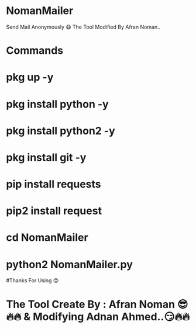 # NomanMailer
Send Mail Anonymously 😷 The Tool Modified By Afran Noman..
# Commands
# pkg up -y
# pkg install python -y
# pkg install python2 -y
# pkg install git -y
# pip install requests
# pip2 install request
# cd NomanMailer
# python2 NomanMailer.py

#Thanks For Using 😊
# The Tool Create By : Afran Noman 😎🔥🔥 & Modifying Adnan Ahmed..😏🔥🔥
